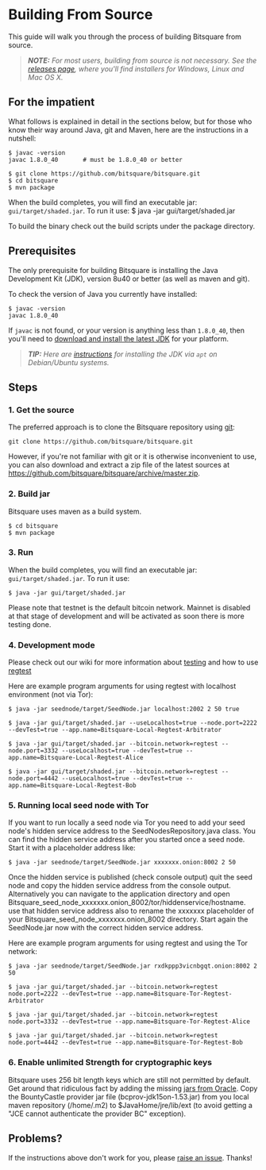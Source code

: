 Building From Source
====================

This guide will walk you through the process of building Bitsquare from source.

> _**NOTE:** For most users, building from source is not necessary. See the [releases page](https://github.com/bitsquare/bitsquare/releases), where you'll find installers for Windows, Linux and Mac OS X._


For the impatient
-----------------

What follows is explained in detail in the sections below, but for those who know their way around Java, git and Maven, here are the instructions in a nutshell:

    $ javac -version
    javac 1.8.0_40       # must be 1.8.0_40 or better

    $ git clone https://github.com/bitsquare/bitsquare.git
    $ cd bitsquare
    $ mvn package    

When the build completes, you will find an executable jar: `gui/target/shaded.jar`. 
To run it use:
    $ java -jar gui/target/shaded.jar

To build the binary check out the build scripts under the package directory.

Prerequisites
-------------

The only prerequisite for building Bitsquare is installing the Java Development Kit (JDK), version 8u40 or better (as well as maven and git).

To check the version of Java you currently have installed:

    $ javac -version
    javac 1.8.0_40

If `javac` is not found, or your version is anything less than `1.8.0_40`, then you'll need to [download and install the latest JDK]( http://www.oracle.com/technetwork/java/javase/downloads/jdk8-downloads-2133151.html) for your platform.

> _**TIP:** Here are [instructions](http://www.webupd8.org/2014/03/how-to-install-oracle-java-8-in-debian.html) for installing the JDK via `apt` on Debian/Ubuntu systems._


Steps
-----

### 1. Get the source

The preferred approach is to clone the Bitsquare repository using [git](http://www.git-scm.com/):

    git clone https://github.com/bitsquare/bitsquare.git

However, if you're not familiar with git or it is otherwise inconvenient to use, you can also download and extract a zip file of the latest sources at https://github.com/bitsquare/bitsquare/archive/master.zip.


### 2. Build jar

Bitsquare uses maven as a build system. 

    $ cd bitsquare
    $ mvn package
    

### 3. Run

When the build completes, you will find an executable jar: `gui/target/shaded.jar`. 
To run it use:

    $ java -jar gui/target/shaded.jar
    
Please note that testnet is the default bitcoin network. Mainnet is disabled at that stage of development and will be activated as soon there is more testing done.
    
### 4. Development mode
  
Please check out our wiki for more information about [testing](https://github.com/bitsquare/bitsquare/wiki/Guide-for-testing-Bitsquare)
and how to use [regtest](https://github.com/bitsquare/bitsquare/wiki/How-to-use-Bitsquare-with-regtest-%28advanced%29)

Here are example program arguments for using regtest with localhost environment (not via Tor):  
    
    $ java -jar seednode/target/SeedNode.jar localhost:2002 2 50 true   
   
    $ java -jar gui/target/shaded.jar --useLocalhost=true --node.port=2222 --devTest=true --app.name=Bitsquare-Local-Regtest-Arbitrator  
    
    $ java -jar gui/target/shaded.jar --bitcoin.network=regtest --node.port=3332 --useLocalhost=true --devTest=true --app.name=Bitsquare-Local-Regtest-Alice  
   
    $ java -jar gui/target/shaded.jar --bitcoin.network=regtest --node.port=4442 --useLocalhost=true --devTest=true --app.name=Bitsquare-Local-Regtest-Bob   
  
  
### 5. Running local seed node with Tor

If you want to run locally a seed node via Tor you need to add your seed node's hidden service address to the SeedNodesRepository.java class.
You can find the hidden service address after you started once a seed node. Start it with a placeholder address like: 
   
    $ java -jar seednode/target/SeedNode.jar xxxxxxx.onion:8002 2 50 
    
Once the hidden service is published (check console output) quit the seed node and copy the hidden service address from the console output. 
Alternatively you can navigate to the application directory and open Bitsquare_seed_node_xxxxxxx.onion_8002/tor/hiddenservice/hostname.
use that hidden service address also to rename the xxxxxxx placeholder of your Bitsquare_seed_node_xxxxxxx.onion_8002 directory.
Start again the SeedNode.jar now with the correct hidden service address.
              
Here are example program arguments for using regtest and using the Tor network:  
    
    $ java -jar seednode/target/SeedNode.jar rxdkppp3vicnbgqt.onion:8002 2 50  
   
    $ java -jar gui/target/shaded.jar --bitcoin.network=regtest node.port=2222 --devTest=true --app.name=Bitsquare-Tor-Regtest-Arbitrator  
    
    $ java -jar gui/target/shaded.jar --bitcoin.network=regtest node.port=3332 --devTest=true --app.name=Bitsquare-Tor-Regtest-Alice  
   
    $ java -jar gui/target/shaded.jar --bitcoin.network=regtest node.port=4442 --devTest=true --app.name=Bitsquare-Tor-Regtest-Bob   
   

### 6. Enable unlimited Strength for cryptographic keys

Bitsquare uses 256 bit length keys which are still not permitted by default.  
Get around that ridiculous fact by adding the missing [jars from Oracle](http://www.oracle.com/technetwork/java/javase/downloads/jce8-download-2133166.html).
Copy the BountyCastle provider jar file (bcprov-jdk15on-1.53.jar) from you local maven repository (/home/.m2) to $JavaHome/jre/lib/ext (to avoid getting 
a "JCE cannot authenticate the provider BC" exception).


Problems?
---------

If the instructions above don't work for you, please [raise an issue](https://github.com/bitsquare/bitsquare/issues/new?labels=%5Bbuild%5D). Thanks!
